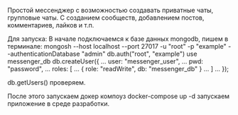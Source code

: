 Простой мессенджер с возможностью создавать приватные чаты, групповые чаты. С созданием сообществ, добавлением постов, 
комментариев, лайков и т.п.

Для запуска:
В начале подключаемся к базе данных mongodb, пишем в терминале:
mongosh --host localhost --port 27017 -u "root" -p "example" --authenticationDatabase "admin"
db.auth("root", "example")
use messenger_db
db.createUser({
...   user: "messenger_user",
...   pwd: "password",
...   roles: [
...     { role: "readWrite", db: "messenger_db" }
...   ]
... });

db.getUsers() проверяем.

После этого запускаем докер компоуз
docker-compose up -d
запускаем приложение в среде разработки.